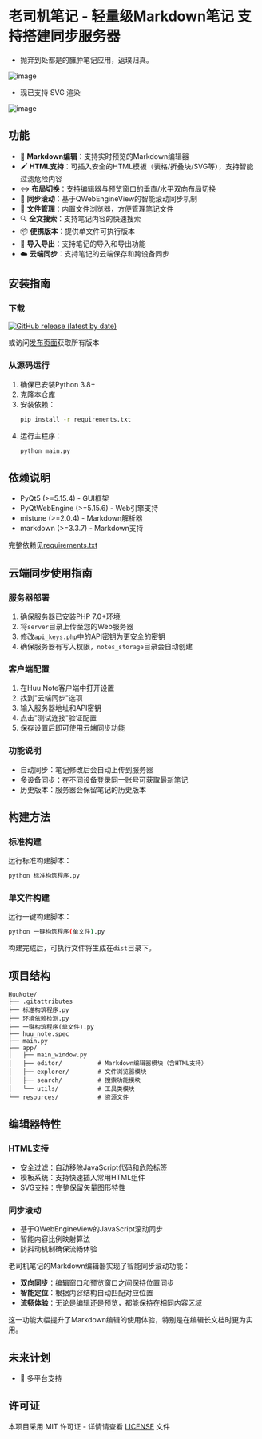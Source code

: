 # 老司机笔记 - 轻量级Markdown笔记 支持搭建同步服务器

 - 抛弃到处都是的臃肿笔记应用，返璞归真。

![image](https://github.com/user-attachments/assets/bdc044d3-2520-417f-86a7-05bc41972561)


- 现已支持 SVG 渲染

![image](https://github.com/user-attachments/assets/2497f797-d36f-4b9c-8453-34372a47b094)

## 功能

- 📝 **Markdown编辑**：支持实时预览的Markdown编辑器
- 🖌️ **HTML支持**：可插入安全的HTML模板（表格/折叠块/SVG等），支持智能过滤危险内容
- ↔️ **布局切换**：支持编辑器与预览窗口的垂直/水平双向布局切换
- 🔄 **同步滚动**：基于QWebEngineView的智能滚动同步机制
- 📂 **文件管理**：内置文件浏览器，方便管理笔记文件
- 🔍 **全文搜索**：支持笔记内容的快速搜索
- 📦 **便携版本**：提供单文件可执行版本
- 🔄 **导入导出**：支持笔记的导入和导出功能
- ☁️ **云端同步**：支持笔记的云端保存和跨设备同步

## 安装指南

### 下载

[![GitHub release (latest by date)](https://img.shields.io/github/v/release/RusianHu/Huu-Note?style=for-the-badge)](https://github.com/RusianHu/Huu-Note/releases/latest)

或访问[发布页面](https://github.com/RusianHu/Huu-Note/releases)获取所有版本

### 从源码运行

1. 确保已安装Python 3.8+
2. 克隆本仓库
3. 安装依赖：
   ```bash
   pip install -r requirements.txt
   ```
4. 运行主程序：
   ```bash
   python main.py
   ```
## 依赖说明

- PyQt5 (>=5.15.4) - GUI框架
- PyQtWebEngine (>=5.15.6) - Web引擎支持
- mistune (>=2.0.4) - Markdown解析器
- markdown (>=3.3.7) - Markdown支持

完整依赖见[requirements.txt](requirements.txt)

## 云端同步使用指南

### 服务器部署
1. 确保服务器已安装PHP 7.0+环境
2. 将`server`目录上传至您的Web服务器
3. 修改`api_keys.php`中的API密钥为更安全的密钥
4. 确保服务器有写入权限，`notes_storage`目录会自动创建

### 客户端配置
1. 在Huu Note客户端中打开设置
2. 找到"云端同步"选项
3. 输入服务器地址和API密钥
4. 点击"测试连接"验证配置
5. 保存设置后即可使用云端同步功能

### 功能说明
- 自动同步：笔记修改后会自动上传到服务器
- 多设备同步：在不同设备登录同一账号可获取最新笔记
- 历史版本：服务器会保留笔记的历史版本

## 构建方法

### 标准构建

运行标准构建脚本：
```bash
python 标准构筑程序.py
```

### 单文件构建

运行一键构建脚本：
```bash
python 一键构筑程序(单文件).py
```

构建完成后，可执行文件将生成在`dist`目录下。

## 项目结构

```
HuuNote/
├── .gitattributes
├── 标准构筑程序.py
├── 环境依赖检测.py
├── 一键构筑程序(单文件).py
├── huu_note.spec
├── main.py
├── app/
│   ├── main_window.py
│   ├── editor/          # Markdown编辑器模块（含HTML支持）
│   ├── explorer/        # 文件浏览器模块
│   ├── search/          # 搜索功能模块
│   └── utils/           # 工具类模块
└── resources/           # 资源文件
```

## 编辑器特性

### HTML支持

- 安全过滤：自动移除JavaScript代码和危险标签
- 模板系统：支持快速插入常用HTML组件
- SVG支持：完整保留矢量图形特性

### 同步滚动

- 基于QWebEngineView的JavaScript滚动同步
- 智能内容比例映射算法
- 防抖动机制确保流畅体验

老司机笔记的Markdown编辑器实现了智能同步滚动功能：

- **双向同步**：编辑窗口和预览窗口之间保持位置同步
- **智能定位**：根据内容结构自动匹配对应位置
- **流畅体验**：无论是编辑还是预览，都能保持在相同内容区域

这一功能大幅提升了Markdown编辑的使用体验，特别是在编辑长文档时更为实用。


## 未来计划

- 📱 多平台支持

## 许可证

本项目采用 MIT 许可证 - 详情请查看 [LICENSE](LICENSE) 文件
